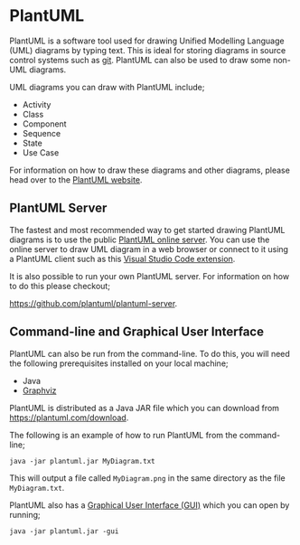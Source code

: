 # PlantUML

PlantUML is a software tool used for drawing Unified Modelling Language (UML) diagrams by typing text. This is ideal for storing diagrams in source control systems such as [git](https://git-scm.com). PlantUML can also be used to draw some non-UML diagrams.

UML diagrams you can draw with PlantUML include;

- Activity
- Class
- Component
- Sequence
- State
- Use Case

For information on how to draw these diagrams and other diagrams, please head over to the [PlantUML website](https://plantuml.com).

## PlantUML Server

The fastest and most recommended way to get started drawing PlantUML diagrams is to use the public [PlantUML online server](http://plantuml.com/plantuml). You can use the online server to draw UML diagram in a web browser or connect to it using a PlantUML client such as this [Visual Studio Code extension](https://marketplace.visualstudio.com/items?itemName=jebbs.plantuml).

It is also possible to run your own PlantUML server. For information on how to do this please checkout;

<https://github.com/plantuml/plantuml-server>.

## Command-line and Graphical User Interface

PlantUML can also be run from the command-line. To do this, you will need the following prerequisites installed on your local machine;

- Java
- [Graphviz](https://graphviz.org)

PlantUML is distributed as a Java JAR file which you can download from <https://plantuml.com/download>.

The following is an example of how to run PlantUML from the command-line;

    java -jar plantuml.jar MyDiagram.txt

This will output a file called `MyDiagram.png` in the same directory as the file `MyDiagram.txt`.

PlantUML also has a [Graphical User Interface (GUI)](https://plantuml.com/gui) which you can open by running;

    java -jar plantuml.jar -gui
